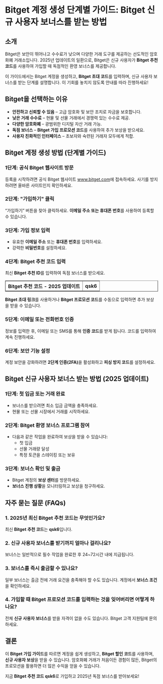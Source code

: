<h1>Bitget 계정 생성 단계별 가이드: Bitget 신규 사용자 보너스를 받는 방법</h1>
<h2>소개</h2>
<p>Bitget은 보안이 뛰어나고 수수료가 낮으며 다양한 거래 도구를 제공하는 선도적인 암호화폐 거래소입니다. 2025년 업데이트의 일환으로, Bitget은 신규 사용자가 <strong>Bitget 추천 코드</strong>를 사용하여 가입할 때 독점적인 환영 보너스를 제공합니다.</p>
<p>이 가이드에서는 Bitget 계정을 생성하고, <strong>Bitget 초대 코드</strong>를 입력하며, 신규 사용자 보너스를 받는 단계를 설명합니다. 이 기회를 놓치지 않도록 안내를 따라 진행하세요!</p>

<h2>Bitget을 선택하는 이유</h2>
<ul>
    <li><strong>안전하고 신뢰할 수 있음</strong> – 고급 암호화 및 보안 조치로 자금을 보호합니다.</li>
    <li><strong>낮은 거래 수수료</strong> – 현물 및 선물 거래에서 경쟁력 있는 수수료 제공.</li>
    <li><strong>다양한 암호화폐</strong> – 광범위한 디지털 자산 거래 가능.</li>
    <li><strong>독점 보너스</strong> – <strong>Bitget 가입 프로모션 코드</strong>를 사용하여 추가 보상을 받으세요.</li>
    <li><strong>사용자 친화적인 인터페이스</strong> – 초보자와 숙련된 거래자 모두에게 적합.</li>
</ul>

<h2>Bitget 계정 생성 방법 (단계별 가이드)</h2>
<h3>1단계: 공식 Bitget 웹사이트 방문</h3>
<p>등록을 시작하려면 공식 Bitget 웹사이트 <a href="https://www.bitget.com">www.bitget.com</a>에 접속하세요. 사기를 방지하려면 올바른 사이트인지 확인하세요.</p>

<h3>2단계: "가입하기" 클릭</h3>
<p>“가입하기” 버튼을 찾아 클릭하세요. <strong>이메일 주소 또는 휴대폰 번호</strong>를 사용하여 등록할 수 있습니다.</p>

<h3>3단계: 가입 정보 입력</h3>
<ul>
    <li>유효한 <strong>이메일 주소</strong> 또는 <strong>휴대폰 번호</strong>를 입력하세요.</li>
    <li>강력한 <strong>비밀번호</strong>를 설정하세요.</li>
</ul>

<h3>4단계: Bitget 추천 코드 입력</h3>
<p>최신 <strong>Bitget 추천 ID</strong>를 입력하여 독점 보너스를 받으세요.</p>

<table border="1">
    <tr>
        <th>Bitget 추천 코드 - 2025 업데이트</th>
        <th>qsk6</th>
    </tr>
</table>

<p><strong>Bitget 초대 링크</strong>를 사용하거나 <strong>Bitget 프로모션 코드</strong>를 수동으로 입력하면 추가 보상을 받을 수 있습니다.</p>

<h3>5단계: 이메일 또는 전화번호 인증</h3>
<p>정보를 입력한 후, 이메일 또는 SMS를 통해 <strong>인증 코드</strong>를 받게 됩니다. 코드를 입력하여 계속 진행하세요.</p>

<h3>6단계: 보안 기능 설정</h3>
<p>계정 보안을 강화하려면 <strong>2단계 인증(2FA)</strong>을 활성화하고 <strong>피싱 방지 코드</strong>를 설정하세요.</p>

<h2>Bitget 신규 사용자 보너스 받는 방법 (2025 업데이트)</h2>
<h3>1단계: 첫 입금 또는 거래 완료</h3>
<ul>
    <li>보너스를 받으려면 최소 입금 금액을 충족하세요.</li>
    <li>현물 또는 선물 시장에서 거래를 시작하세요.</li>
</ul>

<h3>2단계: Bitget 환영 보너스 프로그램 참여</h3>
<ul>
    <li>다음과 같은 작업을 완료하여 보상을 받을 수 있습니다:
        <ul>
            <li>첫 입금</li>
            <li>선물 거래량 달성</li>
            <li>특정 토큰을 스테이킹 또는 보유</li>
        </ul>
    </li>
</ul>

<h3>3단계: 보너스 확인 및 출금</h3>
<ul>
    <li>Bitget 계정의 <strong>보상 센터</strong>를 방문하세요.</li>
    <li><strong>보너스 진행 상황</strong>을 모니터링하고 보상을 청구하세요.</li>
</ul>

<h2>자주 묻는 질문 (FAQs)</h2>
<h3>1. 2025년 최신 Bitget 추천 코드는 무엇인가요?</h3>
<p>최신 <strong>Bitget 추천 코드</strong>는 <strong>qsk6</strong>입니다.</p>

<h3>2. 신규 사용자 보너스를 받기까지 얼마나 걸리나요?</h3>
<p>보너스는 일반적으로 필수 작업을 완료한 후 24~72시간 내에 지급됩니다.</p>

<h3>3. 보너스를 즉시 출금할 수 있나요?</h3>
<p>일부 보너스는 출금 전에 거래 요건을 충족해야 할 수도 있습니다. 계정에서 <strong>보너스 조건</strong>을 확인하세요.</p>

<h3>4. 가입할 때 Bitget 프로모션 코드를 입력하는 것을 잊어버리면 어떻게 하나요?</h3>
<p>전체 <strong>신규 사용자 보너스</strong>를 받을 자격이 없을 수도 있습니다. Bitget 고객 지원팀에 문의하세요.</p>

<h2>결론</h2>
<p>이 <strong>Bitget 가입 가이드</strong>를 따르면 계정을 쉽게 생성하고, <strong>Bitget 할인 코드</strong>를 사용하며, <strong>신규 사용자 보상</strong>을 받을 수 있습니다. 암호화폐 거래가 처음이든 경험이 많든, Bitget의 프로모션을 활용하면 더 많은 수익을 얻을 수 있습니다.</p>
<p>지금 <strong>Bitget 추천 코드 qsk6</strong>로 가입하고 2025년 독점 보너스를 받아보세요!</p>
